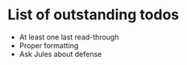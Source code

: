 # List of outstanding todos

- At least one last read-through
- Proper formatting
- Ask Jules about defense